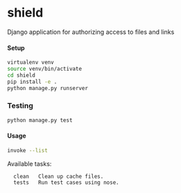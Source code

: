 # shield
Django application for authorizing access to files and links

#### Setup
```bash
virtualenv venv
source venv/bin/activate
cd shield
pip install -e .
python manage.py runserver
```

### Testing
```bash
python manage.py test
```

#### Usage
```bash
invoke --list
```

Available tasks:
```
  clean   Clean up cache files.
  tests   Run test cases using nose.
```
